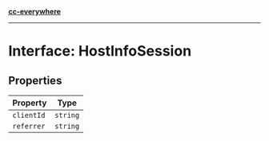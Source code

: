 [**cc-everywhere**](../../../../../index.md)

***

# Interface: HostInfoSession

## Properties

| Property | Type |
| ------ | ------ |
| <a id="clientid"></a> `clientId` | `string` |
| <a id="referrer"></a> `referrer` | `string` |
